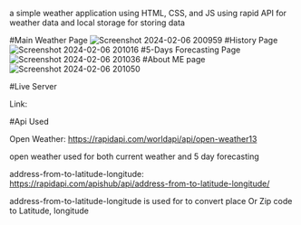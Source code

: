 
a simple weather application using HTML, CSS, and JS using rapid API for weather data and local storage for storing data 

#Main Weather Page
![Screenshot 2024-02-06 200959](https://github.com/kasyap2807/Weather-Application/assets/125851796/f700b28b-5446-43be-ad01-0593d866d329)
#History Page
![Screenshot 2024-02-06 201016](https://github.com/kasyap2807/Weather-Application/assets/125851796/4991dfea-5317-40b2-913c-24e33431eacc)
#5-Days Forecasting Page
![Screenshot 2024-02-06 201036](https://github.com/kasyap2807/Weather-Application/assets/125851796/155fa544-f142-494b-82a0-9efe5d818864)
#About ME page
![Screenshot 2024-02-06 201050](https://github.com/kasyap2807/Weather-Application/assets/125851796/f81d4b7f-1ecb-4a3f-bf83-b3d64dfbb67e)

#Live Server

Link: 

#Api Used

Open Weather: https://rapidapi.com/worldapi/api/open-weather13

open weather used for both current weather and 5 day forecasting

address-from-to-latitude-longitude: https://rapidapi.com/apishub/api/address-from-to-latitude-longitude/

address-from-to-latitude-longitude is used for to convert place Or Zip code to Latitude, longitude

